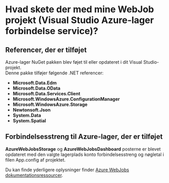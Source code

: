 <properties
    pageTitle="Hvad skete der med mine WebJob projekt (Visual Studio Azure-lager forbindelse service)? | Microsoft Azure"
    description="I denne artikel beskrives, Hvad skete der i et projekt med Azure WebJob, når forbindelsen til en lagerplads konto ved hjælp af Visual Studio forbundne tjenester"
    services="storage"
    documentationCenter=""
    authors="TomArcher"
    manager="douge"
    editor=""/>

<tags
    ms.service="storage"
    ms.workload="web"
    ms.tgt_pltfrm="vs-what-happened"
    ms.devlang="na"
    ms.topic="article"
    ms.date="08/15/2016"
    ms.author="tarcher"/>

# <a name="what-happened-to-my-webjob-project-visual-studio-azure-storage-connected-service"></a>Hvad skete der med mine WebJob projekt (Visual Studio Azure-lager forbindelse service)?

## <a name="references-added"></a>Referencer, der er tilføjet

Azure-lager NuGet pakken blev føjet til eller opdateret i dit Visual Studio-projekt.  
Denne pakke tilføjer følgende .NET referencer:

- **Microsoft.Data.Edm**
- **Microsoft.Data.OData**
- **Microsoft.Data.Services.Client**
- **Microsoft.WindowsAzure.ConfigurationManager**
- **Microsoft.WindowsAzure.Storage**
- **Newtonsoft.Json**
- **System.Data**
- **System.Spatial**

## <a name="connection-string-for-azure-storage-added"></a>Forbindelsesstreng til Azure-lager, der er tilføjet
**AzureWebJobsStorage** og **AzureWebJobsDashboard** posterne er blevet opdateret med den valgte lagerplads konto forbindelsesstreng og nøgletal i filen App.config af projektet.

Du kan finde yderligere oplysninger finder [Azure WebJobs dokumentationsressourcer](http://go.microsoft.com/fwlink/?linkid=390226).
